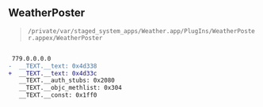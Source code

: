 ## WeatherPoster

> `/private/var/staged_system_apps/Weather.app/PlugIns/WeatherPoster.appex/WeatherPoster`

```diff

 779.0.0.0.0
-  __TEXT.__text: 0x4d338
+  __TEXT.__text: 0x4d33c
   __TEXT.__auth_stubs: 0x2080
   __TEXT.__objc_methlist: 0x304
   __TEXT.__const: 0x1ff0

```
